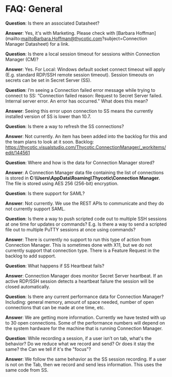 [title]: #	"General"
[tags]: #	"faq,error,failed,ss,connect,data,datasheet,SAML,help,heartbeat"
[priority]: #	"601"
# FAQ: General

**Question**: Is there an associated Datasheet?

**Answer**: Yes, it's with Marketing. Please check with [Barbara Hoffman](mailto:mailtoBarbara.Hoffman@thycotic.com?subject=Connection Manager Datasheet) for a link.

 

**Question**: Is there a local session timeout for sessions within Connection Manager (CM)?

**Answer**:  Yes. For Local: Windows default socket connect timeout will apply (E.g. standard RDP/SSH remote session timeout). Session timeouts on secrets can be set in Secret Server (SS).

 

**Question**: I’m seeing a Connection failed error message while trying to connect to SS: “Connection failed reason: Request to Secret Server failed. Internal server error. An error has occurred.” What does this mean?

**Answer**: Seeing this error upon connection to SS means the currently installed version of SS is lower than 10.7.



**Question**: Is there a way to refresh the SS connections?

**Answer**: Not currently. An item has been added into the backlog for this and the team plans to look at it soon. Backlog: https://thycotic.visualstudio.com/Thycotic.ConnectionManager/_workitems/edit/144561 

 

**Question**: Where and how is the data for Connection Manager stored?

**Answer**: A Connection Manager data file containing the list of connections is stored in **C:\Users\\AppData\Roaming\Thycotic\Connection Manager.** The file is stored using AES 256 (256-bit) encryption.

 

**Question**: Is there support for SAML?                                         

**Answer**: Not currently. We use the REST APIs to communicate and they do not currently support SAML. 



**Question**: Is there a way to push scripted code out to multiple SSH sessions at one time for updates or commands? E.g. Is there a way to send a scripted file out to multiple PuTTY sessions at once using commands? 

**Answer**: There is currently no support to run this type of action from Connection Manager. This is sometimes done with X11, but we do not currently support that connection type. There is a Feature Request in the backlog to add support.  



**Question**: What happens if SS Heartbeat fails?

**Answer**: Connection Manager does monitor Secret Server heartbeat. If an active RDP/SSH session detects a heartbeat failure the session will be closed automatically.



**Question**: Is there any current performance data for Connection Manager? Including: general memory, amount of space needed, number of open connections that can be made at one time, etc.

**Answer**: We are getting more information. Currently we have tested with up to 30 open connections. Some of the performance numbers will depend on the system hardware for the machine that is running Connection Manager.  

 

**Question**: While recording a session, if a user isn’t on tab, what's the behavior? Do we reduce what we record and send? Or does it stay the same? the Can we tell if it's the "focus"?

**Answer**: We follow the same behavior as the SS session recording. If a user is not on the Tab, then we record and send less information. This uses the same code from SS. 
